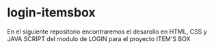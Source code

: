 # login-itemsbox
En el siguiente repositorio encontraremos el desarollo en HTML, CSS y JAVA SCRIPT del modulo de LOGIN para el proyecto ITEM'S BOX
